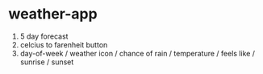 # weather-app

1. 5 day forecast
2. celcius to farenheit button
3. day-of-week / weather icon / chance of rain / temperature / feels like / sunrise / sunset